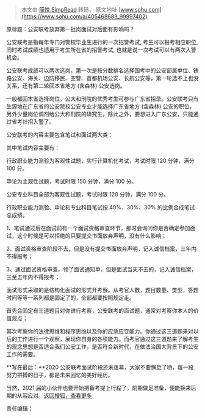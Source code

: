 > 本文由 [简悦 SimpRead](http://ksria.com/simpread/) 转码， 原文地址 [www.sohu.com](https://www.sohu.com/a/405468689_99997402)

原标题：公安联考放弃第一批岗面试对后面有影响吗？

公安联考是指每年专门对警校毕业生进行的一次招警考试, 考生可以报考相应职位, 同时考试成绩也适用于考生所在省的招警考试, 也就是说一次考试可以有两次入警机会。

公安联考成绩可以两次选岗，第一次是按分数排名选择国考中的公安部属单位、铁路公安、海关、边防移民、空警、首都机场公安、长航公安等，第一轮选不上也没关系，还有第二轮回本省地方 (含森林) 公安选岗。

一般都回本省选择岗位，公大和刑院的优秀考生可参与广东省招录。公安联考只有生源地在广东省的公安院校公安专业才能选择广东省地方 (含森林) 公安的职位，另外少量岗位调剂给公大和刑院的研究生。除此之外，要想进入广东公安，只能通过省考社招入警了。

公安联考的内容主要包含笔试和面试两大类：

其中笔试内容主要有：

行政职业能力测验为客观性试题，实行计算机化考试，考试时限 120 分钟，满分 100 分。

申论为主观性试题，考试时限 150 分钟，满分 100 分。

公安专业科目全部为客观性试题，考试时限 120 分钟，满分 100 分。

行政职业能力测验、申论和专业科目笔试按 40%、30%、30% 的比例合成笔试总成绩。

1、笔试通过后在面试前有一个面试资格审查环节，那时会询问你是否确定参加面试，这个时候是可以拒绝的只要提交书面放弃声明，没有什么影响；

2、面试资格审查阶段不去，但是没有提交书面放弃声明，记入诚信档案，三年内不得报考；

3、通过面试资格审查，领了面试通知单，但是面试当天不去的，记入诚信档案，三至五年内不得报考；

面试形式采取的是结构化面试的形式开考察。从考官人数，题目数量、类型，答题时间等等一系列都是固定了的，全部都要按照规定走。

首先会固定有三道题目对你进行考察，公安联考的面试题，通常对考察你本人的价值观点；

其次考察你的法律思维和程序思维以及你的应急应变能力。你通过这三道题来对以后的工作进行一个观察，展现你自身的各项能力。而考官通过这三道题来了解考生的观念思想是否适合我们公安工作，是否符合新时代，在依法治国大背景下的公安工作的需要。

**写在最后：**2020 公安联考面试阶段还未落幕，大家不要懈怠了哟，每一段努力拼搏的日子，都是未来回忆的美好经历。

当然，2021 届的小伙伴也要开始把备考提上行程了，前期做足准备，便能换来后期的从容应对。[返回搜狐，查看更多](https://www.sohu.com/?strategyid=00001&spm=smpc.content.content.2.1651460804088ueyrYDg "点击进入搜狐首页")

责任编辑：